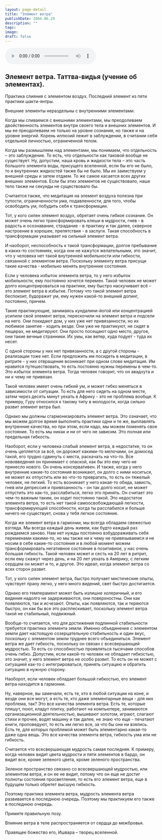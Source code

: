 ```yaml
---
layout: page-detail
title: "Элемент ветра"
publishDate: 2004.06.29
description: ""
tags:
image:
draft: false
---
```


<audio title="2004.06.29 - Элемент ветра.mp3" src="https://filer-api.advayta.org/v1.0/public/files/74804" controls=""></audio>

## **Элемент ветра.** **Таттва-видья (учение об элементах).** 
 Практика слияния с элементом воздух. Последний элемент из пяти практики шакти-янтры.

 Внешние элементы нераздельны с внутренними элементами.

 Когда мы сливаемся с внешними элементами, мы преодолеваем двойственность элементов внутри своего тела и внешних элементов. И мы ее преодолеваем не только на уровне сознания, но также и на уровне энергий. Корень иллюзий лежит в заблуждении, в считании себя отдельной личностью, ограниченной телом.

 Когда мы размышляем над элементами, мы понимаем, что отдельность – это заблуждение. То есть, что отдельности как таковой вообще не существует. Ну, допустим, наша кровь и жидкости тела – это часть большого элемента воды, присущего вселенной, если бы его не было, то и внутренних жидкостей также бы не было. Мы их заимствуем у внешней среды и затем отдаем. То же самое касается всех других внешних элементов. Если бы этих элементов не существовало, наше тело также ни секунды не существовало бы.

 Считается также, что медитация на элемент воздуха полезна при тупости, ограниченности ума, подавленности, для того, чтобы освободить ум, побудить себя к трансформации.

  
 Тот, у кого силен элемент воздух, обретает очень гибкое сознание. Он может очень легко трансформировать клеши в мудрости, гнев - в радость и осознавание, страдание - в практику и так далее, скверное настроение в хорошее, препятствия - в заслуги. Такая способность в трансформации указывает на сильный элемент ветра.

 И наоборот, неспособность к такой трансформации, долгое пребывание в каких-то состояниях, когда они не кажутся желательными, это значит, что у человека нет такой внутренней мобильности или гибкости, связанной с элементом ветра. Поскольку элементу ветра присущи такие качества - мобильно менять внутренние состояния.

 Если у человека избыток элемента ветра, то у него избыток мобильности, ему постоянно хочется перемен. Такой человек не может долго концентрироваться на практике, ему быстро наскучивает всё – это элемент ветра в избытке. Потому что такой элемент ветра беспокоит, будоражит ум, ему нужен какой-то внешний допинг, постоянно, причем.

 Такие практикующие, занимаясь кундалини-йогой или концентрацией усилили свой элемент ветра, перескочили на элемент ветра и подсели на него. Они покидают дом, у них уже нет привязанности, но их любимое занятие - ходить везде. Они уже не практикуют, не сидят в пещерах, не медитируют. Они просто посещают одно место, другое, они такие вечные странники. Их умы, как ветер, куда подует - туда их несет.

  
 С одной стороны у них нет привязанности, а с другой стороны - реализации тоже нет. Если предложить им посидеть в медитации, в ритрите - у них отвращение возникает при одном слове медитация. Им нравится путешествовать, то есть постоянно нужны перемены в чем-то. Это избыток элемента ветра. Тогда человек говорит, что он авадхута и ни к чему не привязан.

 Такой человек имеет очень гибкий ум, и может гибко меняться в зависимости от ситуации. То есть для него сидеть на одном месте, затем через десять минут уехать в Африку - это не проблема вообще. К примеру, Гуру относился к такому типу в молодости, когда сильно развит элемент ветра был.

 Однако мы должны сгармонизировать элемент ветра. Это означает, что мы можем долгое время выполнять практики одни и те же, выплавлять внутренние качества, но при этом, если надо, мы можем поменять свое состояние. То есть мы никак и ни от чего не зависим. Это полная или предельная гибкость.

  
 Наоборот, если у человека слабый элемент ветра, в недостатке, то он очень цепляется за всё, он дорожит какими-то мелочами, он домосед такой, его трудно сдвинуть с места, раскачать на что-то. Все нововведения он принимает с опаской, как бы это ему чего не принесло нового. Он очень консервативен. И также, когда у него внутренние какие-то состояния возникают, он долго с ними носиться, не может их отпустить или во что-то превратить, то есть он тяжелый человек, не легкий. То есть возникает у него какая-то обида, зависть, гнев или депрессия и привязанность - он так долго носит, не может отпустить это как-то, расслабиться, легко это принять. Он считает это чем-то важным таким, он ходит постоянно такой. Это недостаток элемента ветра, то есть нет такой самоосвобождающей легкости, трансформирующей способности, когда ты расслабился и больше ничего не существует, снова у тебя легкое состояние.

 Когда же элемент ветра в гармонии, мы всегда обладаем свежестью взгляда. Мы всегда каждый день живем, как будто каждый раз рождаемся заново. Нам нет нужды постоянно взбудораживать себя переменами какими-то, но мы также ни к чему не привязываемся и не носим в себе какие-то состояния и в любой момент можем трансформировать негативное состояние в позитивное, у нас очень большая гибкость. Такой человек может и сесть на 20 лет в ритрит, если ему скажут через день, и на 20 лет уехать в Америку, с легким сердцем он может и то, и другое. Это идеал, когда элемент ветра со всех сторон развит.

  
 Тот, у кого силен элемент ветра, быстро получает мистические опыты, чувствует прану легко, у него много видений, свет быстро достигается.

 Однако его темперамент может быть излишне холеричный, и его видения надолго не задерживаются, они поверхностны. Они как появляются, так и исчезают. Опыты, как появляются, так и теряются быстро, он как бы все это расплескивает, поскольку элемент ветра такой не стабильный, подвижный.

 Вообще-то считается, что для достижения подлинной стабильности требуется практика элемента земли. Именно объединение с элементом земли дает настоящую созерцательную стабильность и один вкус, поскольку с элементом земли труднее всего объединиться. Элемент ветра же дает гибкость, поскольку он связан с всесвершающей мудростью. То есть со способностью проявляться тысячами способов очень гибко. Допустим, если какой-то человек не обладает гибкостью, это значит, у него элемент ветра не особо развит. То есть он не может с ситуацией как-то с интегрироваться, принять ситуацию и обратить ситуацию в нужную сторону.

 Наоборот, если человек обладает большой гибкостью, его элемент ветра находится в гармонии.

  
 Ну, наверное, вы замечали, есть те, кто в любой ситуации на коне, и везде они все могут, а есть те, кто даже элементарные вещи - для них проблема, так? Это все качества элемента ветра. Есть те, которые пляшут, поют, кладут плитку, работают на компьютере, занимаются организационной деятельностью, вышивают золотом, играют, слагают стихи и прочее, водят машину и так далее, не знаю что еще - печатают книги, проповедуют, то есть им легко все, за что бы они ни взялись. Есть те, для которых проблемой может быть элементарно какая-то даже одна вещь. Это все качества элемента ветра, гибкость ума или не гибкость.

 Считается что всесвершающая мудрость самая последняя. К примеру, когда человек видит цвета мудрости и пяти элементов в бардо, он видит все, кроме зеленого цвета, кроме зеленого пространства.

 Зеленое пространство связано со всесвершающей мудростью, или элементом ветра, и он ее не видит, потому что он еще не достиг полноты состояния просветления, то есть его элемент ветра, еще в будущем только обретет высшую гибкость.

 Поэтому практика элемента ветра, мудрость элемента ветра развивается в последнюю очередь. Поэтому мы практикуем его также в последнюю очередь.

  
 Примите правильную позу.

 Влияние ветра в теле распространяется от сердца до межбровья.

 Правящее божество его, Ишвара – творец вселенной.
  
  
